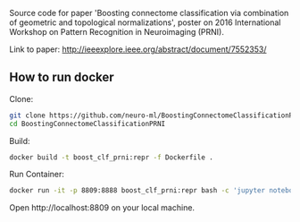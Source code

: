 Source code for paper 'Boosting connectome classification via combination of geometric and topological normalizations', poster on 2016 International Workshop on Pattern Recognition in Neuroimaging (PRNI).

Link to paper: http://ieeexplore.ieee.org/abstract/document/7552353/

## How to run docker

Clone:

``` bash
git clone https://github.com/neuro-ml/BoostingConnectomeClassificationPRNI.git
cd BoostingConnectomeClassificationPRNI
```

Build:

``` bash
docker build -t boost_clf_prni:repr -f Dockerfile .
```

Run Container:

``` bash
docker run -it -p 8809:8888 boost_clf_prni:repr bash -с 'jupyter notebook --no-browser --ip="*"'
```

Open http://localhost:8809 on your local machine.
